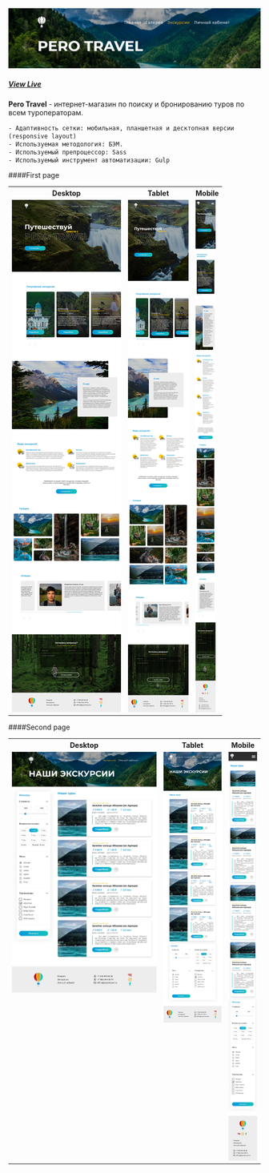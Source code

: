 <a href="https://kazankovstas.github.io/Travel-project/">
    <img src="source/img/readme/pero.png">
  </a>

##### <a href="https://kazankovstas.github.io/Travel-project/">View Live</a>

**Pero Travel** - интернет-магазин по поиску и бронированию туров по всем туроператорам.

    - Адаптивность сетки: мобильная, планшетная и десктопная версии (responsive layout)
    - Используемая методология: БЭМ.
    - Используемый препроцессор: Sass
    - Используемый инструмент автоматизации: Gulp

####First page

<table>
  <tr>
    <th>Desktop</th>
    <th>Tablet</th>
    <th>Mobile</th>
  </tr>
  <tr valign="top">
    <td>
        <img src="source/img/readme/travel-desktop.jpg">
    </td>
    <td>
        <img src="source/img/readme/travel-tablet.jpg">
    </td>
    <td>
        <img src="source/img/readme/travel-mobile.jpg">
    </td>
  </tr>
</table>

####Second page

<table>
  <tr>
    <th>Desktop</th>
    <th>Tablet</th>
    <th>Mobile</th>
  </tr>
  <tr valign="top">
    <td>
        <img src="source/img/readme/travel2-desktop.jpg">
    </td>
    <td>
        <img src="source/img/readme/travel2-tablet.jpg">
    </td>
    <td>
        <img src="source/img/readme/travel2-mobile.jpg">
    </td>
  </tr>
</table>
